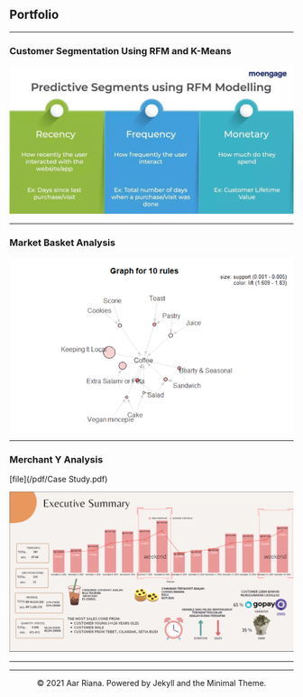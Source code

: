 ## Portfolio

---


### Customer Segmentation Using RFM and K-Means

<img src="images/rfm.jpg?raw=true"/>

---
### Market Basket Analysis

<img src="images/mba_plot.PNG?raw=true"/>

---
### Merchant Y Analysis

[file](/pdf/Case Study.pdf)

<img src="images/ES.PNG?raw=true"/>

---




---
<center>© 2021 Aar Riana. Powered by Jekyll and the Minimal Theme.</center>
<!-- Remove above link if you don't want to attibute -->
